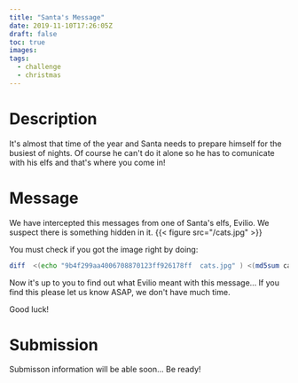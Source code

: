 ```yaml
---
title: "Santa's Message"
date: 2019-11-10T17:26:05Z
draft: false
toc: true
images:
tags:
  - challenge
  - christmas
---
```


# Description

It's almost that time of the year and Santa needs to prepare himself for the busiest of nights. Of course he can't do it alone so he has to comunicate with his elfs and that's where you come in!

# Message
We have intercepted this messages from one of Santa's elfs, Evilio.
We suspect there is something hidden in it.
{{< figure src="/cats.jpg" >}}

You must check if you got the image right by doing:

``` bash
diff  <(echo "9b4f299aa4006708870123ff926178ff  cats.jpg" ) <(md5sum cats.jpg)
```

Now it's up to you to find out what Evilio meant with this message...
If you find this please let us know ASAP, we don't have much time.

Good luck!

# Submission
Submisson information will be able soon...
Be ready!
